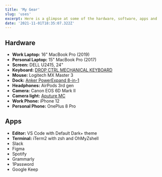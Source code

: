```yaml
---
title: 'My Gear'
slug: 'uses'
excerpt: Here is a glimpse at some of the hardware, software, apps and other tools I use on a daily basis both at work and in my personal life. I hope you found some useful resources here.
date: '2021-11-01T18:35:07.322Z'
---
```


## Hardware
- **Work Laptop:** 16" MacBook Pro (2019)
- **Personal Laptop:** 15" MacBook Pro (2017)
- **Screen:** DELL U2415, 24"
- **Keyboard:** [DROP CTRL MECHANICAL KEYBOARD](https://drop.com/buy/drop-ctrl-mechanical-keyboard)
- **Mouse:** Logitech MX Master 3
- **Dock:** [Anker PowerExpand 8-in-1](https://www.anker.com/es/products/variant/powerexpand-8in1-usbc-pd-media-hub/A83800A1)
- **Headphones:** AirPods 3rd gen
- **Camera:** Canon EOS 6D Mark II
- **Camera light:** [Aputure MC](https://www.aputure.com/products/mc/)
- **Work Phone:** iPhone 12
- **Personal Phone:** OnePlus 8 Pro

## Apps
- **Editor:** VS Code with Default Dark+ theme
- **Terminal:** iTerm2 with zsh and OhMyZshell
- Slack
- Figma
- Spotify
- Grammarly
- 1Password
- Google Keep

